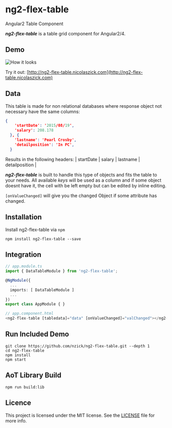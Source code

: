 # ng2-flex-table
Angular2 Table Component

***ng2-flex-table*** is a table grid component for Angular2/4.

## Demo

![How it looks](http://i.imgur.com/BfyZHwK.png)

Try it out: [http://ng2-flex-table.nicolaszick.com](http://ng2-flex-table.nicolaszick.com)


## Data

This table is made for non relational databases where response object not necessary have the same columns:

````json
{
    'startDate': '2015/08/19',
    'salary': 208.178
  }, {
    'lastname': 'Pearl Crosby',
    'detailposition': 'In PC',
  }
````

Results in the following headers:
| startDate | salary | lastname | detailposition |


***ng2-flex-table*** is built to handle this type of objects and fits the table to your needs.
All available *keys* will be used as a column and if some object doesnt have it, the cell with be left empty but can be edited by inline editing.

`[onValueChanged]` will give you the changed Object if some attribute has changed.


## Installation

Install ng2-flex-table via `npm`

````shell
npm install ng2-flex-table --save
````

## Integration

```ts
// app.module.ts
import { DataTableModule } from 'ng2-flex-table';

@NgModule({
  ...
  imports: [ DataTableModule ]
  ...
})
export class AppModule { }

// app.component.html
<ng2-flex-table [tabledata]="data" [onValueChanged]="valChanged"></ng2-flex-table>
```

## Run Included Demo

```shell
git clone https://github.com/nzick/ng2-flex-table.git --depth 1
cd ng2-flex-table
npm install
npm start
```

## AoT Library Build

```shell
npm run build:lib
```

## Licence

This project is licensed under the MIT license. See the [LICENSE](LICENSE) file for more info.
